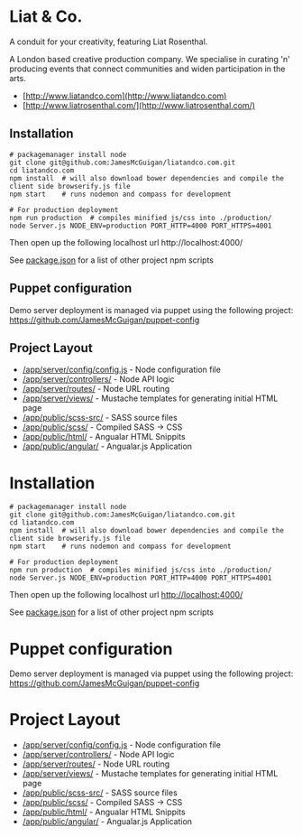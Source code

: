 Liat & Co.
=============

A conduit for your creativity, featuring Liat Rosenthal.

A London based creative production company. We specialise in curating 'n' producing events that connect communities and widen participation in the arts.

+ [http://www.liatandco.com](http://www.liatandco.com)
+ [http://www.liatrosenthal.com/](http://www.liatrosenthal.com/)



Installation
------------
<pre><code># packagemanager install node
git clone git@github.com:JamesMcGuigan/liatandco.com.git
cd liatandco.com
npm install  # will also download bower dependencies and compile the client side browserify.js file
npm start    # runs nodemon and compass for development

# For production deployment
npm run production  # compiles minified js/css into ./production/
node Server.js NODE_ENV=production PORT_HTTP=4000 PORT_HTTPS=4001
</code></pre>

Then open up the following localhost url
http://localhost:4000/

See [package.json](https://github.com/JamesMcGuigan/liatandco.com/blob/master/package.json) for a list of other project npm scripts


Puppet configuration
--------------------
Demo server deployment is managed via puppet using the following project:
https://github.com/JamesMcGuigan/puppet-config


Project Layout
--------------
- [/app/server/config/config.js](https://github.com/JamesMcGuigan/liatandco.com/tree/master/app/server/config/config.js) - Node configuration file
- [/app/server/controllers/](https://github.com/JamesMcGuigan/liatandco.com/tree/master/app/server/controllers/) - Node API logic
- [/app/server/routes/](https://github.com/JamesMcGuigan/liatandco.com/tree/master/app/server/routes/) - Node URL routing
- [/app/server/views/](https://github.com/JamesMcGuigan/liatandco.com/tree/master/app/server/views/) - Mustache templates for generating initial HTML page
- [/app/public/scss-src/](https://github.com/JamesMcGuigan/liatandco.com/tree/master/app/public/scss-src/) - SASS source files
- [/app/public/scss/](https://github.com/JamesMcGuigan/liatandco.com/tree/master/app/public/scss/) - Compiled SASS -> CSS
- [/app/public/html/](https://github.com/JamesMcGuigan/liatandco.com/tree/master/app/public/html/) - Angualar HTML Snippits
- [/app/public/angular/](https://github.com/JamesMcGuigan/liatandco.com/tree/master/app/public/angular/) - Angualar.js Application

Installation
============
<pre><code># packagemanager install node
git clone git@github.com:JamesMcGuigan/liatandco.com.git
cd liatandco.com
npm install  # will also download bower dependencies and compile the client side browserify.js file
npm start    # runs nodemon and compass for development

# For production deployment
npm run production  # compiles minified js/css into ./production/
node Server.js NODE_ENV=production PORT_HTTP=4000 PORT_HTTPS=4001
</code></pre>

Then open up the following localhost url
[http://localhost:4000/](http://localhost:4000/)

See [package.json](https://github.com/JamesMcGuigan/liatandco.com/blob/master/package.json) for a list of other project npm scripts


Puppet configuration
====================

Demo server deployment is managed via puppet using the following project:
https://github.com/JamesMcGuigan/puppet-config


Project Layout
==============

- [/app/server/config/config.js](https://github.com/JamesMcGuigan/liatandco.com/tree/master/app/server/config/config.js) - Node configuration file
- [/app/server/controllers/](https://github.com/JamesMcGuigan/liatandco.com/tree/master/app/server/controllers/) - Node API logic
- [/app/server/routes/](https://github.com/JamesMcGuigan/liatandco.com/tree/master/app/server/routes/) - Node URL routing
- [/app/server/views/](https://github.com/JamesMcGuigan/liatandco.com/tree/master/app/server/views/) - Mustache templates for generating initial HTML page
- [/app/public/scss-src/](https://github.com/JamesMcGuigan/liatandco.com/tree/master/app/public/scss-src/) - SASS source files
- [/app/public/scss/](https://github.com/JamesMcGuigan/liatandco.com/tree/master/app/public/scss/) - Compiled SASS -> CSS
- [/app/public/html/](https://github.com/JamesMcGuigan/liatandco.com/tree/master/app/public/html/) - Angualar HTML Snippits
- [/app/public/angular/](https://github.com/JamesMcGuigan/liatandco.com/tree/master/app/public/angular/) - Angualar.js Application
